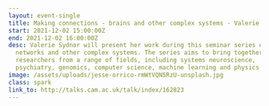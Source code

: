 ```yaml
---
layout: event-single
title: Making connections - brains and other complex systems - Valerie Sydnor
start: 2021-12-02 15:00:00Z
end: 2021-12-02 16:00:00Z
desc: Valerie Sydnor will present her work during this seminar series on brain
  networks and other complex systems. The series aims to bring together
  researchers from a range of fields, including systems neuroscience,
  psychiatry, genomics, computer science, machine learning and physics.
image: /assets/uploads/jesse-orrico-rmWtVQN5RzU-unsplash.jpg
class: spark
link_to: http://talks.cam.ac.uk/talk/index/162823
---
```

